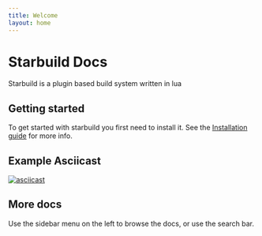 ```yaml
---
title: Welcome
layout: home
---
```

# Starbuild Docs
Starbuild is a plugin based build system written in lua

## Getting started
To get started with starbuild you first need to install it. See the [Installation guide](installation_guide) for more info.

## Example Asciicast
[![asciicast](https://asciinema.org/a/412631.svg)](https://asciinema.org/a/412631)

## More docs
Use the sidebar menu on the left to browse the docs, or use the search bar.